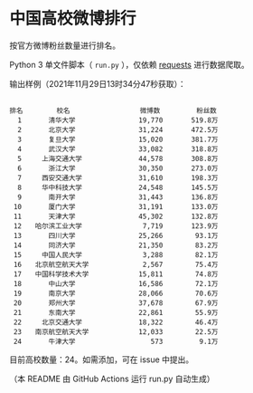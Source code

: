 
# 中国高校微博排行

按官方微博粉丝数量进行排名。

Python 3 单文件脚本（ `run.py` ），仅依赖 [requests](https://github.com/psf/requests) 进行数据爬取。

输出样例（2021年11月29日13时34分47秒获取）：

```

排名　　　　　校名　　　　　         微博数         粉丝数
  1　　　　清华大学　　　　         19,770       519.8万
  2　　　　北京大学　　　　         31,224       472.5万
  3　　　　复旦大学　　　　         15,020       381.7万
  4　　　　武汉大学　　　　         33,082       318.8万
  5　　　上海交通大学　　　         44,578       308.8万
  6　　　　浙江大学　　　　         30,350       273.0万
  7　　　西安交通大学　　　         31,610       198.3万
  8　　　华中科技大学　　　         24,548       145.5万
  9　　　　南开大学　　　　         31,443       136.8万
 10　　　　厦门大学　　　　         31,191       133.0万
 11　　　　天津大学　　　　         45,302       132.8万
 12　　哈尔滨工业大学　　　          7,719       123.9万
 13　　　　四川大学　　　　         25,266        93.1万
 14　　　　同济大学　　　　         21,350        83.2万
 15　　　中国人民大学　　　          3,288        82.1万
 16　　北京航空航天大学　　          2,567        75.4万
 17　　中国科学技术大学　　         15,811        74.8万
 18　　　　中山大学　　　　         16,586        72.1万
 19　　　　南京大学　　　　         28,066        70.6万
 20　　　　郑州大学　　　　         37,678        67.9万
 21　　　　东南大学　　　　         22,861        55.9万
 22　　　北京交通大学　　　         18,322        46.4万
 23　　南京航空航天大学　　         12,033        22.5万
 24　　　　牛津大学　　　　            573         9.1万

```

目前高校数量：24。如需添加，可在 issue 中提出。

（本 README 由 GitHub Actions 运行 run.py 自动生成）

